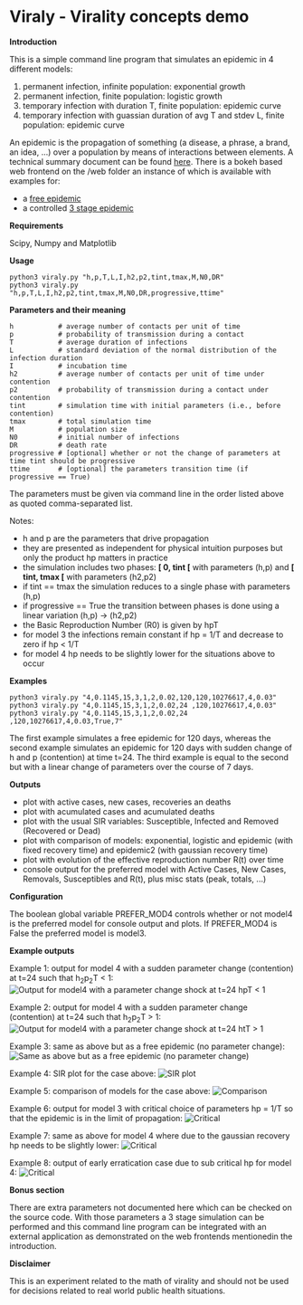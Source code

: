 # Viraly - Virality concepts demo

**Introduction**

This is a simple command line program that simulates an epidemic in 4 different models:

1. permanent infection, infinite population: exponential growth
2. permanent infection, finite population: logistic growth
3. temporary infection with duration T, finite population: epidemic curve
4. temporary infection with guassian duration of avg T and stdev L, finite population: epidemic curve

An epidemic is the propagation of something (a disease, a phrase, a brand, an idea, ...) over a population by means of interactions between elements. A technical summary document can be found [here](https://github.com/ghomem/viraly/blob/master/doc/viral-summary-github.pdf). There is a bokeh based web frontend on the /web folder an instance of which is available with examples for:

* a [free epidemic](https://lo.gic.li/viral-simple)
* a controlled [3 stage epidemic](https://lo.gic.li/viral)

**Requirements**

Scipy, Numpy and Matplotlib

**Usage**

```
python3 viraly.py "h,p,T,L,I,h2,p2,tint,tmax,M,N0,DR"
python3 viraly.py "h,p,T,L,I,h2,p2,tint,tmax,M,N0,DR,progressive,ttime"
```

**Parameters and their meaning**
```
h           # average number of contacts per unit of time
p           # probability of transmission during a contact
T           # average duration of infections
L           # standard deviation of the normal distribution of the infection duration
I           # incubation time
h2          # average number of contacts per unit of time under contention
p2          # probability of transmission during a contact under contention
tint        # simulation time with initial parameters (i.e., before contention)
tmax        # total simulation time
M           # population size
N0          # initial number of infections
DR          # death rate
progressive # [optional] whether or not the change of parameters at time tint should be progressive
ttime       # [optional] the parameters transition time (if progressive == True)
```
The parameters must be given via command line in the order listed above as quoted comma-separated list.

Notes:
* h and p are the parameters that drive propagation
* they  are presented as independent for physical intuition purposes but only the product hp matters in practice
* the simulation includes two phases:  **\[ 0, tint \[** with parameters (h,p) and **\[ tint, tmax \[**  with parameters (h2,p2)
* if tint == tmax the simulation reduces to a single phase with parameters (h,p)
* if progressive == True the transition between phases is done using a linear variation (h,p) -> (h2,p2)
* the Basic Reproduction Number (R0) is given by hpT
* for model 3 the infections remain constant if hp = 1/T and decrease to zero if hp < 1/T
* for model 4 hp needs to be slightly lower for the situations above to occur

**Examples**
```
python3 viraly.py "4,0.1145,15,3,1,2,0.02,120,120,10276617,4,0.03"
python3 viraly.py "4,0.1145,15,3,1,2,0.02,24 ,120,10276617,4,0.03"
python3 viraly.py "4,0.1145,15,3,1,2,0.02,24 ,120,10276617,4,0.03,True,7"
```

The first example simulates a free epidemic for 120 days, whereas the second example simulates an epidemic for 120 days with sudden change of h and p (contention) at time t=24. The third example is equal to the second but with a linear change of parameters over the course of 7 days.

**Outputs**

* plot with active cases, new cases, recoveries an deaths
* plot with acumulated cases and acumulated deaths
* plot with the usual SIR variables: Susceptible, Infected and Removed (Recovered or Dead)
* plot with comparison of models: exponential, logistic and epidemic (with fixed recovery time) and epidemic2 (with gaussian recovery time)
* plot with evolution of the effective reproduction number R(t) over time
* console output for the preferred model with Active Cases, New Cases, Removals, Susceptibles and R(t), plus misc stats (peak, totals, ...)

**Configuration**

The boolean global variable PREFER_MOD4 controls whether or not model4 is the preferred model for console output and plots. If PREFER_MOD4 is False the preferred model is model3.

**Example outputs**

Example 1: output for model 4 with a sudden parameter change (contention) at t=24 such that h<sub>2</sub>p<sub>2</sub>T < 1:
![Output for model4 with a parameter change shock at t=24 hpT < 1](https://github.com/ghomem/viraly/blob/master/images/example_t24_shock.png)

Example 2: output for model 4 with a sudden parameter change (contention) at t=24 such that h<sub>2</sub>p<sub>2</sub>T > 1:
![Output for model4 with a parameter change shock at t=24 htT > 1](https://github.com/ghomem/viraly/blob/master/images/example_t24_shock_larger_R.png)

Example 3: same as above but as a free epidemic (no parameter change):
![Same as above but as a free epidemic (no parameter change)](https://github.com/ghomem/viraly/blob/master/images/example_no_shock.png)

Example 4: SIR plot for the case above:
![SIR plot](https://github.com/ghomem/viraly/blob/master/images/example_no_shock_SIR.png)

Example 5: comparison of models for the case above:
![Comparison](https://github.com/ghomem/viraly/blob/master/images/example_no_shock_comp.png)

Example 6: output for model 3 with critical choice of parameters hp = 1/T so that the epidemic is in the limit of propagation:
![Critical](https://github.com/ghomem/viraly/blob/master/images/example_no_shock_prop_stall_model3.png)

Example 7: same as above for model 4 where due to the gaussian recovery hp needs to be slightly lower:
![Critical](https://github.com/ghomem/viraly/blob/master/images/example_no_shock_prop_stall_model4.png)

Example 8: output of early erratication case due to sub critical hp for model 4:
![Critical](https://github.com/ghomem/viraly/blob/master/images/example_no_shock_erradication_model4.png)

**Bonus section**

There are extra parameters not documented here which can be checked on the source code. With those parameters a 3 stage simulation can be performed and this command line program can be integrated with an external application as demonstrated on the web frontends mentionedin the introduction.

**Disclaimer**

This is an experiment related to the math of virality and should not be used for decisions related to real world public health situations.
